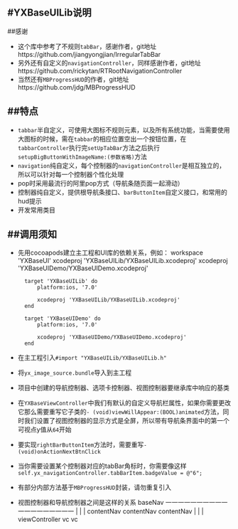 
#YXBaseUILib说明
---
##感谢
* 这个库中参考了不规则`tabBar`，感谢作者，git地址https://github.com/jiangyongjian/IrregularTabBar
* 另外还有自定义的`navigationController`，同样感谢作者，git地址https://github.com/rickytan/RTRootNavigationController
* 当然还有`MBProgressHUD`的作者，git地址https://github.com/jdg/MBProgressHUD

##特点
---
* `tabbar`半自定义，可使用大图标不规则元素，以及所有系统功能，当需要使用大图标的时候，需在`tabbar`的相应位置空出一个按钮位置，在`tabbarController`执行完`setUpTabBar`方法之后执行`setupBigButtonWithImageName:(参数省略)`方法
* `navigation`纯自定义，每个控制器的`navigationController`是相互独立的，所以可以针对每一个控制器个性化处理
* pop时采用最流行的阿里pop方式（导航条随页面一起滑动）
* 控制器纯自定义，提供根导航条接口、`barButtonItem`自定义接口，和常用的hud提示
* 开发常用类目

##调用须知
---
* 先用cocoapods建立主工程和UI库的依赖关系，例如：
        workspace 'YXBaseUI'
        xcodeproj 'YXBaseUILib/YXBaseUILib.xcodeproj'
        xcodeproj 'YXBaseUIDemo/YXBaseUIDemo.xcodeproj'

        target 'YXBaseUILib' do
            platform:ios, '7.0'

            xcodeproj 'YXBaseUILib/YXBaseUILib.xcodeproj'
        end

        target 'YXBaseUIDemo' do
            platform:ios, '7.0'

            xcodeproj 'YXBaseUIDemo/YXBaseUIDemo.xcodeproj'
        end
* 在主工程引入`#import "YXBaseUILib/YXBaseUILib.h"`
* 将`yx_image_source.bundle`导入到主工程
* 项目中创建的导航控制器、选项卡控制器、视图控制器要继承库中响应的基类
* 在`YXBaseViewController`中我们有默认的自定义导航栏属性，如果你需要更改它那么需要重写它子类的`- (void)viewWillAppear:(BOOL)animated`方法，同时我们设置了视图控制器的显示方式是全屏，所以带有导航条界面中的第一个可视点y值从`64`开始
* 要实现`rightBarButtonItem`方法时，需要重写`- (void)onActionNextBtnClick`
* 当你需要设置某个控制器对应的tabBar角标时，你需要像这样`self.yx_navigationController.tabBarItem.badgeValue = @"6";`
* 有部分内部方法基于`MBProgressHUD`封装，请勿重复引入
* 视图控制器和导航控制器之间是这样的关系
                        baseNav
            一一一一一一一一一一一一一一一一一一一
            |               |               |
        contentNav      contentNav      contentNav
            |               |               |
        viewController      vc              vc

